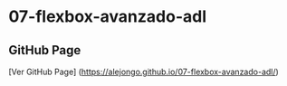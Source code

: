 # 07-flexbox-avanzado-adl

## GitHub Page

[Ver GitHub Page] (https://alejongo.github.io/07-flexbox-avanzado-adl/)
